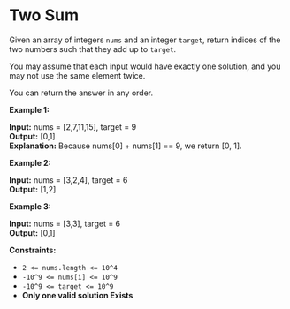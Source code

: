 # Two Sum
  
Given an array of integers `nums` and an integer `target`, return indices of the two numbers such that they add up to `target`.  
  
You may assume that each input would have exactly one solution, and you may not use the same element twice.  
  
You can return the answer in any order.  
  
**Example 1:**  
  
**Input:** nums = [2,7,11,15], target = 9  
**Output:** [0,1]  
**Explanation:** Because nums[0] + nums[1] == 9, we return [0, 1].  
  
**Example 2:**  
  
**Input:** nums = [3,2,4], target = 6  
**Output:** [1,2]  
  
**Example 3:**  
  
**Input:** nums = [3,3], target = 6  
**Output:** [0,1]  
  
**Constraints:**
- `2 <= nums.length <= 10^4`
- `-10^9 <= nums[i] <= 10^9`
- `-10^9 <= target <= 10^9`
- **Only one valid solution Exists**
